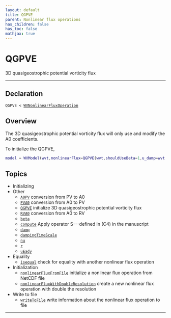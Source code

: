 ```yaml
---
layout: default
title: QGPVE
parent: Nonlinear flux operations
has_children: false
has_toc: false
mathjax: true
---
```


#  QGPVE

3D quasigeostrophic potential vorticity flux


---

## Declaration

<div class="language-matlab highlighter-rouge"><div class="highlight"><pre class="highlight"><code>QGPVE < <a href="/classes/wvnonlinearfluxoperation/" title="WVNonlinearFluxOperation">WVNonlinearFluxOperation</a></code></pre></div></div>

## Overview
 
  The 3D quasigeostrophic potential vorticity flux will only use and
  modify the A0 coefficients.
 
  To initialize the QGPVE,
 
  ```matlab
  model = WVModel(wvt,nonlinearFlux=QGPVE(wvt,shouldUseBeta=1,u_damp=wvt.uMax));
  ```
 
    


## Topics
+ Initializing
+ Other
  + [`A0PV`](/classes/qgpve/a0pv.html) conversion from PV to A0
  + [`PVA0`](/classes/qgpve/pva0.html) conversion from A0 to PV
  + [`QGPVE`](/classes/qgpve/qgpve.html) initialize 3D quasigeostrophic potential vorticity flux
  + [`RVA0`](/classes/qgpve/rva0.html) conversion from A0 to RV
  + [`beta`](/classes/qgpve/beta.html) 
  + [`compute`](/classes/qgpve/compute.html) Apply operator S---defined in (C4) in the manuscript
  + [`damp`](/classes/qgpve/damp.html) 
  + [`dampingTimeScale`](/classes/qgpve/dampingtimescale.html) 
  + [`nu`](/classes/qgpve/nu.html) 
  + [`r`](/classes/qgpve/r.html) 
  + [`uEady`](/classes/qgpve/ueady.html) 
+ Equality
  + [`isequal`](/classes/qgpve/isequal.html) check for equality with another nonlinear flux operation
+ Initialization
  + [`nonlinearFluxFromFile`](/classes/qgpve/nonlinearfluxfromfile.html) initialize a nonlinear flux operation from NetCDF file
  + [`nonlinearFluxWithDoubleResolution`](/classes/qgpve/nonlinearfluxwithdoubleresolution.html) create a new nonlinear flux operation with double the resolution
+ Write to file
  + [`writeToFile`](/classes/qgpve/writetofile.html) write information about the nonlinear flux operation to file


---
